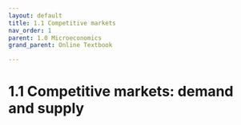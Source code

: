 ```yaml
---
layout: default
title: 1.1 Competitive markets
nav_order: 1
parent: 1.0 Microeconomics
grand_parent: Online Textbook

---
```


# 1.1 Competitive markets: demand and supply
